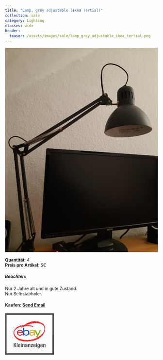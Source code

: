 ```yaml
---
title: "Lamp, grey adjustable (Ikea Tertial)"
collection: sale
category: Lighting
classes: wide
header: 
  teaser: /assets/images/sale/lamp_grey_adjustable_ikea_tertial.png
---
```




<a href="">
  <img src="/assets/images/sale/lamp_grey_adjustable_ikea_tertial.png" alt="Lamp, grey adjustable (Ikea Tertial)">
</a>

   **Quantit&#228;t**: 4  
   **Preis pro Artikel**: 5€  

##### Beachten:
Nur 2 Jahre alt und in gute Zustand.<br>Nur Selbstabholer.

#### Kaufen: <a href = "mailto:digitaldasler@gmail.com?subject=Lamp, grey adjustable (Ikea Tertial)">Send Email</a>

<a href="">
  <img src="/assets/images/ebay.png" alt="Ebay Kleinanzeigen" style="border: 5px solid #555">
</a>

